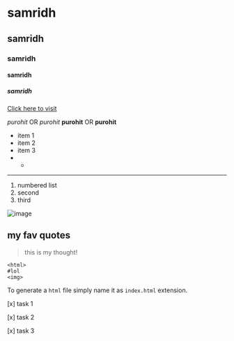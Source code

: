 # samridh
## samridh
### samridh
#### samridh
##### samridh


[Click here to visit](https://www.google.com)

*purohit*       OR          _purohit_
**purohit**       OR          __purohit__  

- item 1        
- item 2
- item 3
- *
---
1. numbered list
2. second
3. third

![image](https://i.pinimg.com/originals/d9/2c/77/d92c770b7cf617a9c79c58e1df9bae35.png)


## my fav quotes
> this is my thought!


```
<html> 
#lol
<img>
```


To generate a `html` file simply name it as `index.html` extension.

[x] task 1

[x] task 2

[x] task 3
